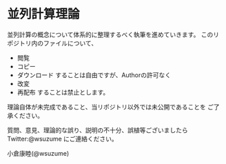 並列計算理論
===
並列計算の概念について体系的に整理するべく執筆を進めていきます。
このリポジトリ内のファイルについて、
* 閲覧
* コピー
* ダウンロード
することは自由ですが、Authorの許可なく
* 改変
* 再配布
することは禁止とします。

理論自体が未完成であること、当リポジトリ以外では未公開であることを
ご了承ください。

質問、意見、理論的な誤り、説明の不十分、誤植等ございましたら
Twitter:@wsuzume にご連絡ください。

小倉康睦(@wsuzume)

